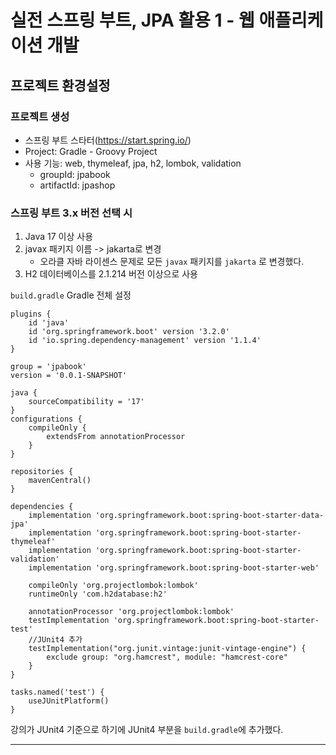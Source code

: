 # 실전 스프링 부트, JPA 활용 1 - 웹 애플리케이션 개발

## 프로젝트 환경설정

### 프로젝트 생성
- 스프링 부트 스타터(https://start.spring.io/)
- Project: Gradle - Groovy Project
- 사용 기능: web, thymeleaf, jpa, h2, lombok, validation
  - groupId: jpabook
  - artifactId: jpashop

### 스프링 부트 3.x 버전 선택 시
1. Java 17 이상 사용
2. javax 패키지 이름 -> jakarta로 변경
   - 오라클 자바 라이센스 문제로 모든 `javax` 패키지를 `jakarta` 로 변경했다. 
3. H2 데이터베이스를 2.1.214 버전 이상으로 사용

`build.gradle` Gradle 전체 설정
```
plugins {
    id 'java'
    id 'org.springframework.boot' version '3.2.0'
    id 'io.spring.dependency-management' version '1.1.4'
}

group = 'jpabook'
version = '0.0.1-SNAPSHOT'

java {
    sourceCompatibility = '17'
}
configurations {
    compileOnly {
        extendsFrom annotationProcessor
    }
}

repositories {
    mavenCentral()
}

dependencies {
    implementation 'org.springframework.boot:spring-boot-starter-data-jpa'
    implementation 'org.springframework.boot:spring-boot-starter-thymeleaf'
    implementation 'org.springframework.boot:spring-boot-starter-validation'
    implementation 'org.springframework.boot:spring-boot-starter-web'

    compileOnly 'org.projectlombok:lombok'
    runtimeOnly 'com.h2database:h2'

    annotationProcessor 'org.projectlombok:lombok'
    testImplementation 'org.springframework.boot:spring-boot-starter-test'
    //JUnit4 추가
    testImplementation("org.junit.vintage:junit-vintage-engine") {
        exclude group: "org.hamcrest", module: "hamcrest-core"
    }
}

tasks.named('test') {
    useJUnitPlatform()
}
```

강의가 JUnit4 기준으로 하기에 JUnit4 부분을 `build.gradle`에 추가했다.

---
